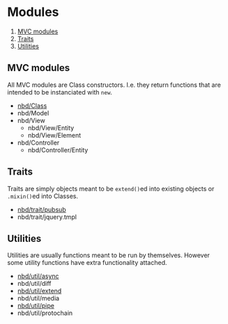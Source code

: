 # Modules

1. [MVC modules](#mvc-modules)
2. [Traits](#traits)
3. [Utilities](#utilities)

## MVC modules

All MVC modules are Class constructors. I.e. they return functions that are intended to be instanciated with `new`.

* [nbd/Class](mvc/Class.md)
* nbd/Model
* nbd/View
  * nbd/View/Entity
  * nbd/View/Element
* nbd/Controller
  * nbd/Controller/Entity

## Traits

Traits are simply objects meant to be `extend()`ed into existing objects or `.mixin()`ed into Classes.

* [nbd/trait/pubsub](trait/pubsub.md)
* nbd/trait/jquery.tmpl

## Utilities

Utilities are usually functions meant to be run by themselves. However some utility functions have extra functionality attached.

* [nbd/util/async](util/async.md)
* nbd/util/diff
* [nbd/util/extend](util/extend.md)
* nbd/util/media
* [nbd/util/pipe](util/pipe.md)
* nbd/util/protochain
